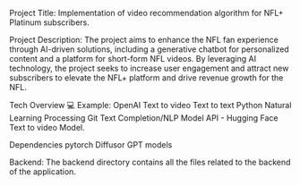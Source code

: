 Project Title: Implementation of video recommendation algorithm for NFL+ Platinum subscribers.

Project Description: The project aims to enhance the NFL fan experience through AI-driven solutions, including a generative chatbot for personalized content and a platform for short-form NFL videos. By leveraging AI technology, the project seeks to increase user engagement and attract new subscribers to elevate the NFL+ platform and drive revenue growth for the NFL.

Tech Overview 💻
Example:
OpenAI
Text to video
Text to text
Python
Natural Learning Processing
Git
Text Completion/NLP Model API - Hugging Face Text to video Model.

Dependencies 
pytorch
Diffusor
GPT models

Backend:
The backend directory contains all the files related to the backend of the application.


